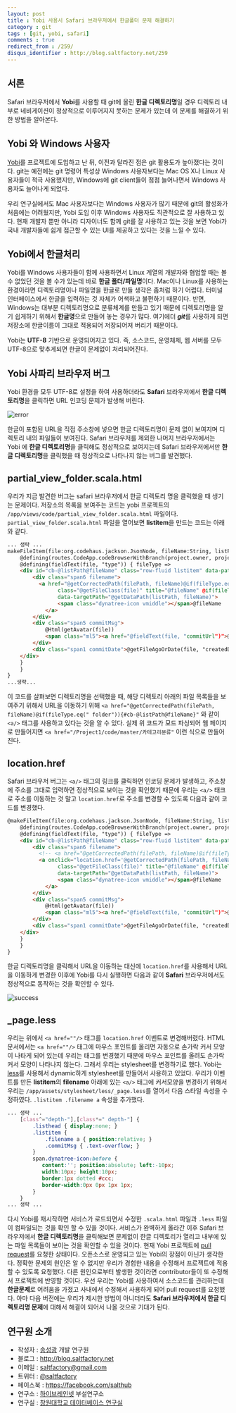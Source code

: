```yaml
---
layout: post
title : Yobi 사용시 Safari 브라우저에서 한글폴더 문제 해결하기
category : git
tags : [git, yobi, safari]
comments : true
redirect_from : /259/
disqus_identifier : http://blog.saltfactory.net/259
---
```


## 서론

Safari 브라우저에서 **Yobi**를 사용할 때 git에 올린 **한글 디렉토리명**일 경우 디렉토리 내부로 네비게이션이 정상적으로 이루어지지 못하는 문제가 있는데 이 문제를 해결하기 위한 방법을 알아본다.
<!--more-->

## Yobi 와 Windows 사용자

[Yobi](http://yobi.io)를 프로젝트에 도입하고 난 뒤, 이전과 달라진 점은 git 활용도가 높아졌다는 것이다. git는 예전에는 git 명령어 특성상 Windows 사용자보다는 Mac OS X나 Linux 사용자들이 적극 사용했지만, Windows에 git client들이 점점 늘어나면서 Windows 사용자도 늘어나게 되었다.

우리 연구실에서도 Mac 사용자보다는 Windows 사용자가 많기 때문에 git의 활성화가 처음에는 어려웠지만, Yobi 도입 이후 Windows 사용자도 직관적으로 잘 사용하고 있다. 현재 개발자 뿐만 아니라 디자이너도 함께 git를 잘 사용하고 있는 것을 보면 Yobi가 국내 개발자들에 쉽게 접근할 수 있는 UI를 제공하고 있다는 것을 느낄 수 있다.

## Yobi에서 한글처리

Yobi를 Windows 사용자들이 함께 사용하면서 Linux 계열의 개발자와 협업할 때는 볼 수 없었던 것을 볼 수가 있는데 바로 **한글 폴더/파일명**이다. Mac이나 Linux를 사용하는 환경이라면 디렉토리명이나 파일명을 한글로 만들 생각은 좀처럼 하기 어렵다. 터미널 인터페이스에서 한글을 입력하는 것 자체가 어색하고 불편하기 때문이다. 반면, Windows는 대부분 디렉토리명으로 분류체계를 만들고 있기 때문에 디렉토리명을 알기 쉽게하기 위해서 **한글명**으로 만들어 놓는 경우가 많다. 여기에더 ***git***를 사용하게 되면 저장소에 한글이름이 그대로 적용되어 저장되어져 버리기 때문이다.

Yobi는 **UTF-8** 기반으로 운영되어지고 있다. 즉, 소스코드, 운영체제, 웹 서버를 모두 UTF-8으로 맞추게되면 한글이 문제없이 처리되어진다.

## Yobi 사파리 브라우저 버그

Yobi 환경을 모두 UTF-8로 설정을 하여 사용하더라도 **Safari** 브라우저에서 **한글 디렉토리명**을 클릭하면 URL 인코딩 문제가 발생해 버린다.

![error](http://cfile28.uf.tistory.com/image/27229A4553FAD06816305B)

한글이 포함된 URL을 직접 주소창에 넣으면 한글 디렉토리명이 문제 없이 보여지며 디렉토리 내의 파일들이 보여진다. Safari 브라우저를 제외한 나머지 브라우저에서는 Yobi 에 **한글 디렉토리명**을 클릭해도 정상적으로 보여지는데 Safari 브라우저에서만 **한글 디렉토리명**을 클릭했을 때 정상적으로 나타나지 않는 버그를 발견했다.

## partial\_view\_folder.scala.html

우리가 지금 발견한 버그는 safari 브라우저에서 한글 디렉토리 명을 클릭했을 때 생기는 문제이다. 저장소의 목록을 보여주는 코드는 yobi 프로젝트의 `/app/views/code/partial_view_folder.scala.html` 파일이다. `partial_view_folder.scala.html` 파일을 열어보면  **listitem**을 만드는 코드는 아래와 같다.

```html
... 생략 ...
makeFileItem(file:org.codehaus.jackson.JsonNode, fileName:String, listPath:String) = {
    @defining(routes.CodeApp.codeBrowserWithBranch(project.owner, project.name, URLEncoder.encode(branch, "UTF-8"), listPath).toString()) { filePath =>
    @defining(fieldText(file, "type")) { fileType =>
    <div id="cb-@listPath@fileName" class="row-fluid listitem" data-path="@getDataPath(listPath, fileName)">
        <div class="span6 filename">
          <a href="@getCorrectedPath(filePath, fileName)@if(fileType.eq(" folder")){#cb-@listPath@fileName}"
                class="@getFileClass(file)" title="@fileName" @if(fileType.eq("folder")){data-type="folder"}
                data-targetPath="@getDataPath(listPath, fileName)">
                <span class="dynatree-icon vmiddle"></span>@fileName
            </a>
        </div>
        <div class="span5 commitMsg">
            @Html(getAvatar(file))
            <span class="ml5"><a href="@fieldText(file, "commitUrl")">@fieldText(file, "msg")</a></span>
        </div>
        <div class="span1 commitDate">@getFileAgoOrDate(file, "createdDate")</div>
    </div>
    }
    }
}
...생략...
```

이 코드를 살펴보면 디렉토리명을 선택했을 때, 해당 디렉토리 아래의 파일 목록들을 보여주기 위해서 URL을 이동하기 위해 `<a href="@getCorrectedPath(filePath, fileName)@if(fileType.eq(" folder")){#cb-@listPath@fileName}"` 와 같이 `<a/>` 태그를 사용하고 있다는 것을 알 수 있다. 실제 위 코드가 모드 파싱되어 웹 페이지로 만들어지면 `<a href="/Project1/code/master/카테고리분류"` 이런 식으로 만들어진다.

## location.href

Safari 브라우저 버그는 `<a/>` 태그의 링크를 클릭하면 인코딩 문제가 발생하고, 주소창에 주소를 그대로 입력하면 정상적으로 보이는 것을 확인했기 때문에 우리는 `<a/>` 태크로 주소를 이동하는 것 말고 `location.href`로 주소를 변경할 수 있도록 다음과 같이 코드를 변경했다.

```html
@makeFileItem(file:org.codehaus.jackson.JsonNode, fileName:String, listPath:String) = {
    @defining(routes.CodeApp.codeBrowserWithBranch(project.owner, project.name, URLEncoder.encode(branch, "UTF-8"), listPath).toString()) { filePath =>
    @defining(fieldText(file, "type")) { fileType =>
    <div id="cb-@listPath@fileName" class="row-fluid listitem" data-path="@getDataPath(listPath, fileName)">
        <div class="span6 filename">
          <!-- <a href="@getCorrectedPath(filePath, fileName)@if(fileType.eq(" folder")){#cb-@listPath@fileName}" -->
          <a onclick="location.href='@getCorrectedPath(filePath, fileName)@if(fileType.eq(" folder")){#cb-@listPath@fileName}'"
                class="@getFileClass(file)" title="@fileName" @if(fileType.eq("folder")){data-type="folder"}
                data-targetPath="@getDataPath(listPath, fileName)">
                <span class="dynatree-icon vmiddle"></span>@fileName
            </a>
        </div>
        <div class="span5 commitMsg">
            @Html(getAvatar(file))
            <span class="ml5"><a href="@fieldText(file, "commitUrl")">@fieldText(file, "msg")</a></span>
        </div>
        <div class="span1 commitDate">@getFileAgoOrDate(file, "createdDate")</div>
    </div>
    }
    }
}

```

한글 디렉토리명을 클릭해서 URL을 이동하는 대신에 `location.href`를 사용해서 URL을 이동하게 변경한 이후에 Yobi를 다시 실행하면 다음과 같이 **Safari** 브라우저에서도 정상적으로 동작하는 것을 확인할 수 있다.

![success](http://cfile2.uf.tistory.com/image/233B8A3553FAD06820E0CF)

## \_page.less

우리는 위에서 `<a href=""/>` 태그를  `location.href` 이벤트로 변경해버렸다. HTML 문서에서는 `<a href=""/>` 태그에 마우스 포인트를 올리면 자동으로 손가락 커서 모양이 나타게 되어 있는데 우리는 태그를 변경했기 때문에 마우스 포인트를 올려도 손가락 커서 모양이 나타나지 않는다. 그래서 우리는 stylesheet를 변경하기로 했다. Yobi는 [less](http://lesscss.org/)를 사용해서 dynamic하게 stylesheet를 만들어서 사용하고 있었다. 우리가 이벤트를 만든 **listitem**의 **filename** 아래에 있는 `<a/>` 태그에 커서모양을 변경하기 위해서 우리는 `/app/assets/stylesheet/less/_page.less`를 열어서 다음 스타일 속성을 수정하였다. `.listitem .filename a` 속성을 추가했다.



```css
... 생략 ...
    [class^="depth-"],[class*=" depth-"] {
        .listhead { display:none; }
        .listitem {
            .filename a { position:relative; }
            .commitMsg { .text-overflow; }
        }
        span.dynatree-icon:before {
           content:''; position:absolute; left:-10px;
           width:10px; height:10px;
           border:1px dotted #ccc;
           border-width:0px 0px 1px 1px;
        }
    }
... 생략 ...
```

다시 Yobi를 재시작하면 서비스가 로드되면서 수정한 `.scala.html` 파일과 `.less` 파일이 컴파일되는 것을 확인 할 수 있을 것이다. 서비스가 완벽하게 올라간 이후 Safari 브라우저에서 **한글 디렉토리명**을 클릭해보면 문제없이 한글 디렉토리가 열리고 내부에 있는 파일 목록들이 보이는 것을 확인할 수 있을 것이다. 현재 Yobi 프로젝트에 [pull request](https://github.com/naver/yobi/pull/773/)를 요청한 상태이다. 오픈소스로 운영되고 있는 Yobi의 장점이 아닌가 생각한다. 정확한 문제의 원인은 알 수 없지만 우리가 경험한 내용을 수정해서 프로젝트에 적용할 수 있도록 요청했다. 다른 원인으로부터 발생한 것이라면 contributor들이 또 수정해서 프로젝트에 반영할 것이다. 우선 우리는 Yobi를 사용하여서 소스코드를 관리하는데 **한글문제**로 어려움을 가졌고 사내에서 수정해서 사용하게 되어 pull request를 요청했다. 아마 다음 버전에는 우리가 제시한 방법이 아니더라도 **Safari 브라우저에서 한글 디렉토리명 문제**에 대해서 해결이 되어서 나올 것으로 기대가 된다.

## 연구원 소개

* 작성자 : [송성광](http://about.me/saltfactory) 개발 연구원
* 블로그 : http://blog.saltfactory.net
* 이메일 : [saltfactory@gmail.com](mailto:saltfactory@gmail.com)
* 트위터 : [@saltfactory](https://twitter.com/saltfactory)
* 페이스북 : https://facebook.com/salthub
* 연구소 : [하이브레인넷](http://www.hibrain.net) 부설연구소
* 연구실 : [창원대학교 데이터베이스 연구실](http://dblab.changwon.ac.kr)
